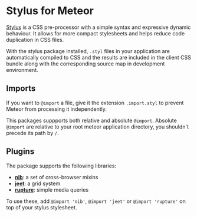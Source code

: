# Stylus for Meteor

[Stylus](http://learnboost.github.io/stylus) is a CSS pre-processor with a
simple syntax and expressive dynamic behaviour. It allows for more compact
stylesheets and helps reduce code duplication in CSS files.

With the stylus package installed, `.styl` files in your application are
automatically compiled to CSS and the results are included in the client CSS
bundle along with the corresponding source map in development environment.

## Imports

If you want to `@import` a file, give it the extension `.import.styl` to prevent
Meteor from processing it independently.

This packages suppports both relative and absolute `@import`. Absolute `@import`
are relative to your root meteor application directory, you shouldn't precede
its path by `/`.

## Plugins

The package supports the following libraries:

* **[nib](http://visionmedia.github.io/nib/)**: a set of cross-browser mixins
* **[jeet](http://jeet.gs/)**: a grid system
* **[rupture](http://jenius.github.io/rupture)**: simple media queries

To use these, add `@import 'nib'`, `@import 'jeet'` or `@import 'rupture'` on
top of your stylus stylesheet.

